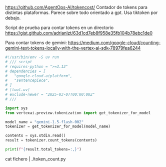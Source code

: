 <https://github.com/AgentOps-AI/tokencost/>
Contador de tokens para distintas plataformas.
Parece sobre todo orientado a gpt. Usa tiktoken por debajo.

Script de prueba para contar tokens en un directorio
<https://gist.github.com/adrianlzt/63d1cd7eb8f958e35fb104b78ebc1de0>

Para contar tokens de gemini: <https://medium.com/google-cloud/counting-gemini-text-tokens-locally-with-the-vertex-ai-sdk-78979fea6244>

```python
#!/usr/bin/env -S uv run
# /// script
# requires-python = ">=3.12"
# dependencies = [
#   "google-cloud-aiplatform",
#   "sentencepiece",
# ]
# [tool.uv]
# exclude-newer = "2025-03-07T00:00:00Z"
# ///

import sys
from vertexai.preview.tokenization import get_tokenizer_for_model

model_name = "gemini-1.5-flash-002"
tokenizer = get_tokenizer_for_model(model_name)

contents = sys.stdin.read()
result = tokenizer.count_tokens(contents)

print(f"{result.total_tokens=:,}")
```

cat fichero | ./token_count.py
